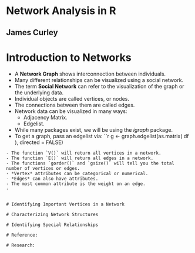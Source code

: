 # Network Analysis in R
## James Curley

# Introduction to Networks
- A **Network Graph** shows interconnection between individuals.
- Many different relationships can be visualized using a social network.
- The term **Social Network** can refer to the visualization of the graph or the underlying data.
- Individual objects are called vertices, or nodes.
- The connections between them are called edges.
- Network data can be visualized in many ways:
  * Adjacency Matrix.
  * Edgelist.
- While many packages exist, we will be using the *igraph* package.
- To get a graph, pass an edgelist via:
``r
g <- graph.edgelist(as.matrix( df ), directed = FALSE)
```
- The function `V()` will return all vertices in a network.
- The function `E()` will return all edges in a network.
- The functions `gorder()` and `gsize()` will tell you the total number of vertices or edges.
- *Vertex* attributes can be categorical or numerical.
- *Edges* can also have attributes.
- The most common attribute is the weight on an edge.
- 


# Identifying Important Vertices in a Network

# Characterizing Network Structures

# Identifying Special Relationships

# Reference:

# Research:
